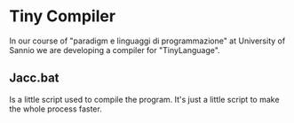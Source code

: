 # Tiny Compiler
In our course of "paradigm e linguaggi di programmazione" at University of Sannio we are developing a compiler for "TinyLanguage".

## Jacc.bat
Is a little script used to compile the program. It's just a little script to make the whole process faster.
